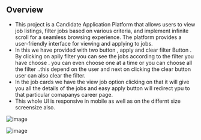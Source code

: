 ## Overview

- This project is a Candidate Application Platform that allows users to view job listings, filter jobs based on various criteria, and implement infinite scroll for a seamless browsing experience. The platform provides a user-friendly interface for viewing and applying to jobs.
- In this we have provided with two button , apply and clear filter Button . By clicking on aplly filter you can see the jobs according to the filter you have choose . you can even choose one at a time  or you can choose all the filter ..this depend on the user and next on clicking the clear button user can also clear the filter.
- In the job cards we have the view job option clicking on that it will give you all the details of the jobs and easy apply button will redirect ypu to that particular comapanys career page.
- This whole UI is responsive in mobile as well as on the differnt size screensize also.

![image](https://github.com/dunkumari/Candidate-Application-Platform/assets/94292979/82350fd9-ec12-46e1-ac42-43235154a427)



![image](https://github.com/dunkumari/Candidate-Application-Platform/assets/94292979/a111d17b-07a7-4656-9ca1-6ed5ed6ecd41)

